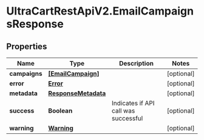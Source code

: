 # UltraCartRestApiV2.EmailCampaignsResponse

## Properties
Name | Type | Description | Notes
------------ | ------------- | ------------- | -------------
**campaigns** | [**[EmailCampaign]**](EmailCampaign.md) |  | [optional] 
**error** | [**Error**](Error.md) |  | [optional] 
**metadata** | [**ResponseMetadata**](ResponseMetadata.md) |  | [optional] 
**success** | **Boolean** | Indicates if API call was successful | [optional] 
**warning** | [**Warning**](Warning.md) |  | [optional] 


